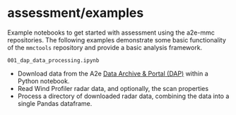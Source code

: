 # assessment/examples

Example notebooks to get started with assessment using the a2e-mmc
repositories. The following examples demonstrate some basic functionality of
the `mmctools` repository and provide a basic analysis framework. 

`001_dap_data_processing.ipynb`

- Download data from the A2e [Data Archive & Portal (DAP)](https://a2e.energy.gov/about/dap)
  within a Python notebook.
- Read Wind Profiler radar data, and optionally, the scan properties
- Process a directory of downloaded radar data, combining the data into a single
  Pandas dataframe.

